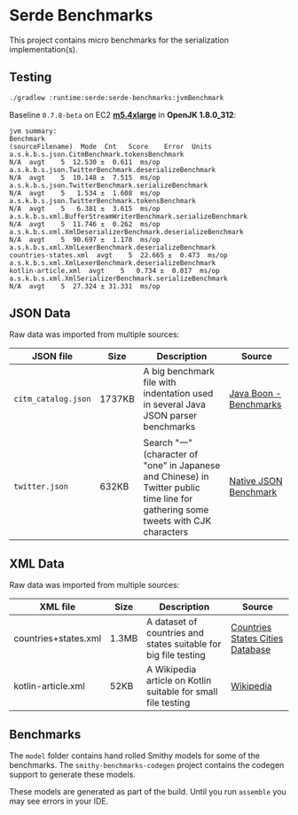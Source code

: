 # Serde Benchmarks

This project contains micro benchmarks for the serialization implementation(s).

## Testing

```sh
./gradlew :runtime:serde:serde-benchmarks:jvmBenchmark
```

Baseline `0.7.8-beta` on EC2 **[m5.4xlarge](https://aws.amazon.com/ec2/instance-types/m5/)** in **OpenJK 1.8.0_312**:

```
jvm summary:
Benchmark                                                         (sourceFilename)  Mode  Cnt   Score    Error  Units
a.s.k.b.s.json.CitmBenchmark.tokensBenchmark                                   N/A  avgt    5  12.530 ±  0.611  ms/op
a.s.k.b.s.json.TwitterBenchmark.deserializeBenchmark                           N/A  avgt    5  10.148 ±  7.515  ms/op
a.s.k.b.s.json.TwitterBenchmark.serializeBenchmark                             N/A  avgt    5   1.534 ±  1.608  ms/op
a.s.k.b.s.json.TwitterBenchmark.tokensBenchmark                                N/A  avgt    5   6.381 ±  3.615  ms/op
a.s.k.b.s.xml.BufferStreamWriterBenchmark.serializeBenchmark                   N/A  avgt    5  11.746 ±  0.262  ms/op
a.s.k.b.s.xml.XmlDeserializerBenchmark.deserializeBenchmark                    N/A  avgt    5  90.697 ±  1.178  ms/op
a.s.k.b.s.xml.XmlLexerBenchmark.deserializeBenchmark          countries-states.xml  avgt    5  22.665 ±  0.473  ms/op
a.s.k.b.s.xml.XmlLexerBenchmark.deserializeBenchmark            kotlin-article.xml  avgt    5   0.734 ±  0.017  ms/op
a.s.k.b.s.xml.XmlSerializerBenchmark.serializeBenchmark                        N/A  avgt    5  27.324 ± 31.331  ms/op
```

## JSON Data

Raw data was imported from multiple sources:

| JSON file           | Size   | Description                                                                                                                        | Source                                                                                                                  |
|---------------------|--------|------------------------------------------------------------------------------------------------------------------------------------|-------------------------------------------------------------------------------------------------------------------------|
| `citm_catalog.json` | 1737KB | A big benchmark file with indentation used in several Java JSON parser benchmarks                                                  | [Java Boon - Benchmarks](https://github.com/RichardHightower/json-parsers-benchmark/blob/master/data/citm_catalog.json) |
| `twitter.json`      | 632KB  | Search "一" (character of "one" in Japanese and Chinese) in Twitter public time line for gathering some tweets with CJK characters  | [Native JSON Benchmark](https://github.com/miloyip/nativejson-benchmark/blob/master/data/twitter.json)                  |

## XML Data

Raw data was imported from multiple sources:

| XML file             | Size  | Description                                                     | Source                                                                                                                               |
|----------------------|-------|-----------------------------------------------------------------|--------------------------------------------------------------------------------------------------------------------------------------|
| countries+states.xml | 1.3MB | A dataset of countries and states suitable for big file testing | [Countries States Cities Database](https://github.com/dr5hn/countries-states-cities-database/blob/master/xml/countries%2Bstates.xml) |
| kotlin-article.xml   | 52KB  | A Wikipedia article on Kotlin suitable for small file testing   | [Wikipedia](https://en.wikipedia.org/wiki/Special:Export/Kotlin_%28programming_language%29)                                          |

## Benchmarks

The `model` folder contains hand rolled Smithy models for some of the benchmarks. The `smithy-benchmarks-codegen` project 
contains the codegen support to generate these models.

These models are generated as part of the build. Until you run `assemble` you may see errors in your IDE.
